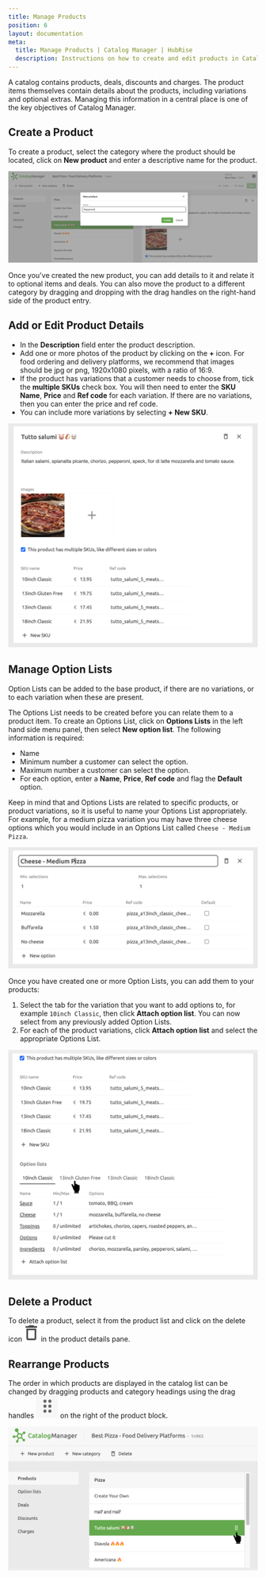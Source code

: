 ```yaml
---
title: Manage Products
position: 6
layout: documentation
meta:
  title: Manage Products | Catalog Manager | HubRise
  description: Instructions on how to create and edit products in Catalog Manager. Synchronise catalogs between your EPOS and your apps.
---
```


A catalog contains products, deals, discounts and charges.  The product items themselves contain details about the products, including variations and optional extras.  Managing this information in a central place is one of the key objectives of Catalog Manager.

## Create a Product

To create a product, select the category where the product should be located, click on **New product** and enter a descriptive name for the product.

![Catalog Manager Create New Product](../images/009-en-2x-create-new-product.png)

Once you've created the new product, you can add details to it and relate it to optional items and deals.  You can also move the product to a different category by dragging and dropping with the drag handles on the right-hand side of the product entry.

## Add or Edit Product Details

- In the **Description** field enter the product description.
- Add one or more photos of the product by clicking on the **+** icon.  For food ordering and delivery platforms, we recommend that images should be jpg or png, 1920x1080 pixels, with a ratio of 16:9.
- If the product has variations that a customer needs to choose from, tick the **multiple SKUs** check box.  You will then need to enter the **SKU Name**, **Price** and **Ref code** for each variation.  If there are no variations, then you can enter the price and ref code.
- You can include more variations by selecting **+ New SKU**.

![Catalog Manager Add Product Details](../images/010-en-2x-new-product-details.png)

## Manage Option Lists

Option Lists can be added to the base product, if there are no variations, or to each variation when these are present. 

The Options List needs to be created before you can relate them to a product item. To create an Options List, click on **Options Lists** in the left hand side menu panel, then select **New option list**.  The following information is required:

- Name
- Minimum number a customer can select the option.
- Maximum number a customer can select the option.
- For each option, enter a **Name**, **Price**, **Ref code** and flag the **Default** option.

Keep in mind that and Options Lists are related to specific products, or product variations, so it is useful to name your Options List appropriately.  For example, for a medium pizza variation you may have three cheese options which you would include in an Options List called `Cheese - Medium Pizza`.

![Catalog Manager Options List details](../images/004-en-2x-option-list-details.png)

Once you have created one or more Option Lists, you can add them to your products:

1. Select the tab for the variation that you want to add options to, for example `10inch Classic`, then click **Attach option list**.  You can now select from any previously added Option Lists.
1. For each of the product variations, click **Attach option list** and select the appropriate Options List.

![Catalog Manager Add Options List](../images/011-en-2x-product-option-list-tabs.png)

## Delete a Product

To delete a product, select it from the product list and click on the delete icon <InlineImage width="20" height="20">![Delete icon](../images/016-delete-icon.png)</InlineImage> in the product details pane.

## Rearrange Products

The order in which products are displayed in the catalog list can be changed by dragging products and category headings using the drag handles <InlineImage width="20" height="20">![Down arrow icon](../images/015-drag-drop.png)</InlineImage> on the right of the product block.

![Catalog Manager Rearrange Products](../images/013-en-2x-move-product.png)